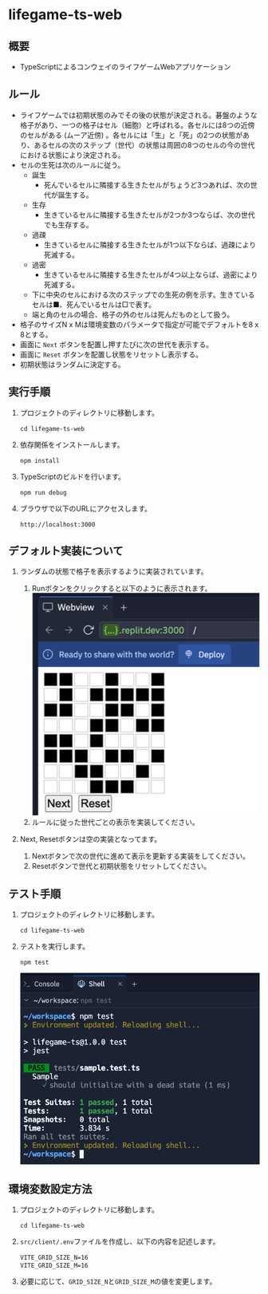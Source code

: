 # lifegame-ts-web

## 概要

- TypeScriptによるコンウェイのライフゲームWebアプリケーション

## ルール

- ライフゲームでは初期状態のみでその後の状態が決定される。碁盤のような格子があり、一つの格子はセル（細胞）と呼ばれる。各セルには8つの近傍のセルがある (ムーア近傍) 。各セルには「生」と「死」の2つの状態があり、あるセルの次のステップ（世代）の状態は周囲の8つのセルの今の世代における状態により決定される。
- セルの生死は次のルールに従う。
  - 誕生
    - 死んでいるセルに隣接する生きたセルがちょうど3つあれば、次の世代が誕生する。
  - 生存
    - 生きているセルに隣接する生きたセルが2つか3つならば、次の世代でも生存する。
  - 過疎
    - 生きているセルに隣接する生きたセルが1つ以下ならば、過疎により死滅する。
  - 過密
    - 生きているセルに隣接する生きたセルが4つ以上ならば、過密により死滅する。
  - 下に中央のセルにおける次のステップでの生死の例を示す。生きているセルは■、死んでいるセルは□で表す。
  - 端と角のセルの場合、格子の外のセルは死んだものとして扱う。
- 格子のサイズN x Mは環境変数のパラメータで指定が可能でデフォルトを8 x 8とする。
- 画面に `Next` ボタンを配置し押すたびに次の世代を表示する。
- 画面に `Reset` ボタンを配置し状態をリセットし表示する。
- 初期状態はランダムに決定する。

## 実行手順

1. プロジェクトのディレクトリに移動します。
   ```
   cd lifegame-ts-web
   ```
2. 依存関係をインストールします。
   ```
   npm install
   ```
3. TypeScriptのビルドを行います。
   ```
   npm run debug
   ```
4. ブラウザで以下のURLにアクセスします。
   ```
   http://localhost:3000
   ```

## デフォルト実装について

1. ランダムの状態で格子を表示するように実装されています。
   1. Runボタンをクリックすると以下のように表示されます。
      ![webview](image/webview.png)
   2. ルールに従った世代ごとの表示を実装してください。

2. Next, Resetボタンは空の実装となってます。
   1. Nextボタンで次の世代に進めて表示を更新する実装をしてください。
   2. Resetボタンで世代と初期状態をリセットしてください。

## テスト手順

1. プロジェクトのディレクトリに移動します。
   ```
   cd lifegame-ts-web
   ```
2. テストを実行します。
   ```
   npm test
   ```
   ![test](image/test.png)

## 環境変数設定方法

1. プロジェクトのディレクトリに移動します。
   ```
   cd lifegame-ts-web
   ```
2. `src/client/.env`ファイルを作成し、以下の内容を記述します。
   ```
   VITE_GRID_SIZE_N=16
   VITE_GRID_SIZE_M=16
   ```
3. 必要に応じて、`GRID_SIZE_N`と`GRID_SIZE_M`の値を変更します。
